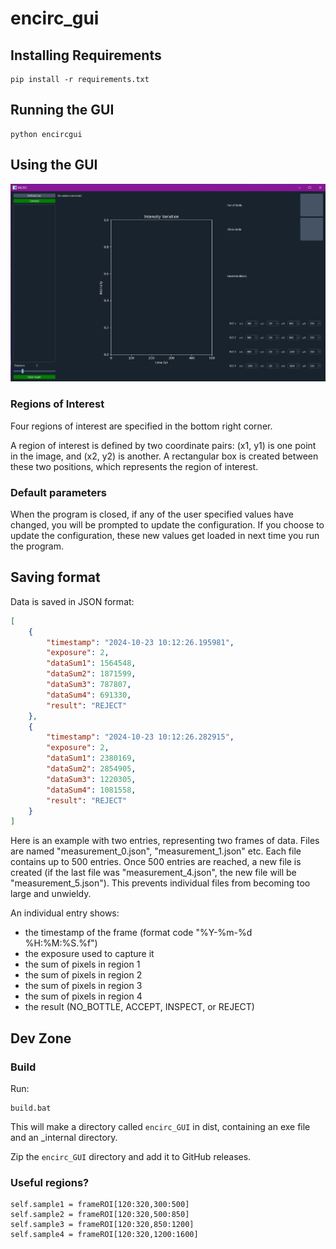 # encirc_gui

## Installing Requirements
```
pip install -r requirements.txt
```

## Running the GUI
```
python encircgui
```

## Using the GUI
![alt text](/images/encirc_gui_screenshot.PNG)

### Regions of Interest
Four regions of interest are specified in the bottom right corner.

A region of interest is defined by two coordinate pairs: (x1, y1) is one point in the image, and (x2, y2) is another. A rectangular box is created between these two positions, which represents the region of interest.

### Default parameters

When the program is closed, if any of the user specified values have changed, you will be prompted to update the configuration. If you choose to update the configuration, these new values get loaded in next time you run the program.

## Saving format

Data is saved in JSON format:

```JSON
[
    {
        "timestamp": "2024-10-23 10:12:26.195981",
        "exposure": 2,
        "dataSum1": 1564548,
        "dataSum2": 1871599,
        "dataSum3": 787807,
        "dataSum4": 691330,
        "result": "REJECT"
    },
    {
        "timestamp": "2024-10-23 10:12:26.282915",
        "exposure": 2,
        "dataSum1": 2380169,
        "dataSum2": 2854905,
        "dataSum3": 1220305,
        "dataSum4": 1081558,
        "result": "REJECT"
    }
]
```

Here is an example with two entries, representing two frames of data. Files are named "measurement_0.json", "measurement_1.json" etc. Each file contains up to 500 entries. Once 500 entries are reached, a new file is created (if the last file was "measurement_4.json", the new file will be "measurement_5.json"). This prevents individual files from becoming too large and unwieldy.

An individual entry shows:
- the timestamp of the frame (format code "%Y-%m-%d %H:%M:%S.%f")
- the exposure used to capture it
- the sum of pixels in region 1
- the sum of pixels in region 2
- the sum of pixels in region 3
- the sum of pixels in region 4
- the result (NO_BOTTLE, ACCEPT, INSPECT, or REJECT)

## Dev Zone

### Build
Run:
```
build.bat
```
This will make a directory called `encirc_GUI` in dist, containing an exe file and an _internal directory.

Zip the `encirc_GUI` directory and add it to GitHub releases.

### Useful regions?
```
self.sample1 = frameROI[120:320,300:500]
self.sample2 = frameROI[120:320,500:850]
self.sample3 = frameROI[120:320,850:1200]
self.sample4 = frameROI[120:320,1200:1600]
```